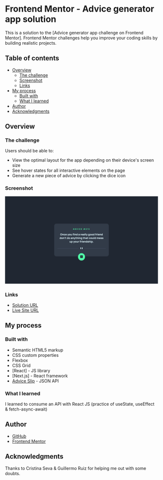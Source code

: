 # Frontend Mentor - Advice generator app solution

This is a solution to the [Advice generator app challenge on Frontend Mentor]. Frontend Mentor challenges help you improve your coding skills by building realistic projects.

## Table of contents

- [Overview](#overview)
  - [The challenge](#the-challenge)
  - [Screenshot](#screenshot)
  - [Links](#links)
- [My process](#my-process)
  - [Built with](#built-with)
  - [What I learned](#what-i-learned)
- [Author](#author)
- [Acknowledgments](#acknowledgments)

## Overview

### The challenge

Users should be able to:

- View the optimal layout for the app depending on their device's screen size
- See hover states for all interactive elements on the page
- Generate a new piece of advice by clicking the dice icon

### Screenshot

![](./src/images/ScreenShot.png)

### Links

- [Solution URL](https://github.com/annapmarin/advice-generator-app)
- [Live Site URL](https://annapmarin.github.io/advice-generator-app)

## My process

### Built with

- Semantic HTML5 markup
- CSS custom properties
- Flexbox
- CSS Grid
- [React] - JS library
- [Next.js] - React framework
- [Advice Slip](https://api.adviceslip.com/) - JSON API

### What I learned

I learned to consume an API with React JS (practice of useState, useEffect & fetch-async-await)

## Author

- [GitHub](https://github.com/annapmarin)
- [Frontend Mentor](https://www.frontendmentor.io/profile/annapmarin)

## Acknowledgments

Thanks to Cristina Seva & Guillermo Ruiz for helping me out with some doubts.